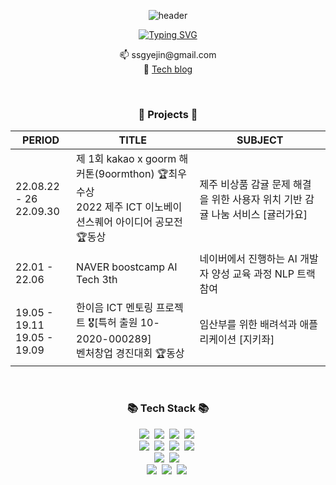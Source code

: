 <div align="center">

![header](https://capsule-render.vercel.app/api?type=waving&color=gradient&customColorList=2&height=300&section=header&text=Lee&desc=yejin&fontSize=90)

[![Typing SVG](https://readme-typing-svg.herokuapp.com?color=%23C996F7&size=25&lines=+Hello+👋+yejin's+github)](https://git.io/typing-svg)  

</div>

<p align="center">
📫 ssgyejin@gmail.com</br>
📝 <a href="https://velog.io/@leeyejin1231">Tech blog</a>
</p>

<br>

<h3 align="center">🧸 Projects 🧸</h3>
<div align="center">
  
|PERIOD|TITLE|SUBJECT|
|------|---|---|
|22.08.22 - 26<br> 22.09.30|제 1회 kakao x goorm 해커톤(9oormthon) 🏆최우수상<br>2022 제주 ICT 이노베이션스퀘어 아이디어 공모전 🏆동상 |제주 비상품 감귤 문제 해결을 위한 사용자 위치 기반 감귤 나눔 서비스 [귤러가요]|
  |22.01 - 22.06|NAVER boostcamp AI Tech 3th|네이버에서 진행하는 AI 개발자 양성 교육 과정 NLP 트랙 참여|
|19.05 - 19.11<br> 19.05 - 19.09|한이음 ICT 멘토링 프로젝트 🎖️[특허 출원 10-2020-000289]<br>벤처창업 경진대회 🏆동상|임산부를 위한 배려석과 애플리케이션 [지키좌]|

</div>

<br>
  
<h3 align="center">📚 Tech Stack 📚</h3>
<p align="center">
  <img src="https://img.shields.io/badge/Python-3766AB?style=flat-square&logo=Python&logoColor=white"/></a>&nbsp
  <img src="https://img.shields.io/badge/Java-007396?style=flat-square&logo=Java&logoColor=white"/></a>&nbsp
  <img src="https://img.shields.io/badge/C-A8B9CC?style=flat-square&logo=C&logoColor=white"/></a>&nbsp
  <img src="https://img.shields.io/badge/C++-00599C?style=flat-square&logo=C%2B%2B&logoColor=white"/></a>&nbsp 
  <br>
<!--   <img src="https://img.shields.io/badge/HTML-E34F26?style=flat-square&logo=HTML5&logoColor=white"/></a>&nbsp -->
<!--   <img src="https://img.shields.io/badge/CSS-1572B6?style=flat-square&logo=CSS3&logoColor=white"/></a>&nbsp -->
  <img src="https://img.shields.io/badge/Javascript-ffb13b?style=flat-square&logo=javascript&logoColor=white"/></a>&nbsp
  <img src="https://img.shields.io/badge/TypeScript-3178C6?style=flat-square&logo=TypeScript&logoColor=white"/></a>&nbsp 
  <img src="https://img.shields.io/badge/FastAPI-009688?style=flat-square&logo=FastAPI&logoColor=white"/></a>&nbsp
  <img src="https://img.shields.io/badge/Mysql-E6B91E?style=flat-square&logo=MySql&logoColor=white"/></a>&nbsp 
<!--   <img src="https://img.shields.io/badge/SQLite-003B57?style=flat-square&logo=SQLite&logoColor=white"/></a>&nbsp -->
<!--   <img src="https://img.shields.io/badge/Raspberry%20Pi-A22846?style=flat-square&logo=Raspberry%20Pi&logoColor=white"/></a>&nbsp -->
  <br>
  <img src="https://img.shields.io/badge/Android-3DDC84?style=flat-square&logo=Android&logoColor=white"/></a>&nbsp
  <img src="https://img.shields.io/badge/React%20Native-61DAFB?style=flat-square&logo=React&logoColor=white"/></a>&nbsp
  <br>
  <img src="https://img.shields.io/badge/NumPy-013243?style=flat-square&logo=NumPy&logoColor=white"/></a>&nbsp 
  <img src="https://img.shields.io/badge/pandas-150458?style=flat-square&logo=pandas&logoColor=white"/></a>&nbsp 
  <img src="https://img.shields.io/badge/PyTorch-EE4C2C?style=flat-square&logo=PyTorch&logoColor=white"/></a>&nbsp 
</p>

<br>
<!-- <h3 align="center">💻 GitHub Analytics</h3> -->

<div align="center">

<!-- ![Top Langs](https://github-readme-stats.vercel.app/api/top-langs/?username=leeyejin1231&langs_count=8&hide=&layout=compact&theme=dracula) -->
  
<!-- ![Anurag's GitHub stats](https://github-readme-stats.vercel.app/api?username=leeyejin1231&show_icons=true&theme=dracula) -->

</div>
